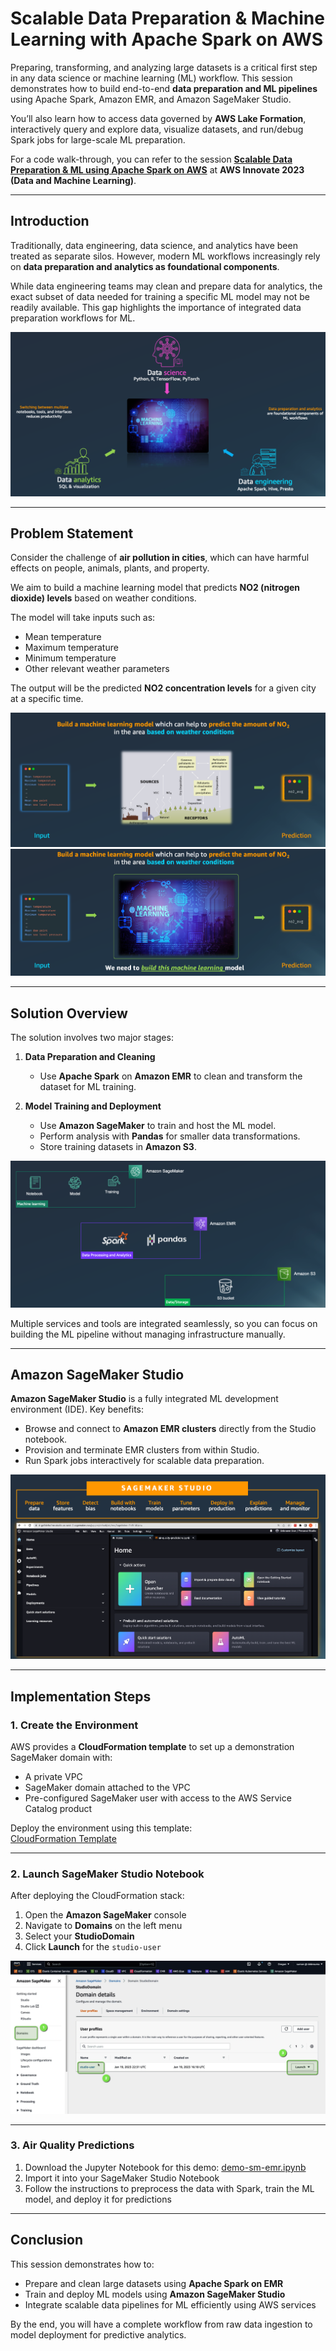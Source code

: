 # Scalable Data Preparation & Machine Learning with Apache Spark on AWS  

Preparing, transforming, and analyzing large datasets is a critical first step in any data science or machine learning (ML) workflow. This session demonstrates how to build end-to-end **data preparation and ML pipelines** using Apache Spark, Amazon EMR, and Amazon SageMaker Studio.  

You’ll also learn how to access data governed by **AWS Lake Formation**, interactively query and explore data, visualize datasets, and run/debug Spark jobs for large-scale ML preparation.  

For a code walk-through, you can refer to the session **[Scalable Data Preparation & ML using Apache Spark on AWS](https://aws.amazon.com/events/aws-innovate/apj/aiml-data/)** at **AWS Innovate 2023 (Data and Machine Learning)**.  

---

## Introduction  

Traditionally, data engineering, data science, and analytics have been treated as separate silos. However, modern ML workflows increasingly rely on **data preparation and analytics as foundational components**.  

While data engineering teams may clean and prepare data for analytics, the exact subset of data needed for training a specific ML model may not be readily available. This gap highlights the importance of integrated data preparation workflows for ML.  

![Intro](img/img1.png)  

---

## Problem Statement  

Consider the challenge of **air pollution in cities**, which can have harmful effects on people, animals, plants, and property.  

We aim to build a machine learning model that predicts **NO2 (nitrogen dioxide) levels** based on weather conditions.  

The model will take inputs such as:  
- Mean temperature  
- Maximum temperature  
- Minimum temperature  
- Other relevant weather parameters  

The output will be the predicted **NO2 concentration levels** for a given city at a specific time.  

![Intro](img/img2.png)  
![Intro](img/img3.png)  

---

## Solution Overview  

The solution involves two major stages:  

1. **Data Preparation and Cleaning**  
   - Use **Apache Spark** on **Amazon EMR** to clean and transform the dataset for ML training.  

2. **Model Training and Deployment**  
   - Use **Amazon SageMaker** to train and host the ML model.  
   - Perform analysis with **Pandas** for smaller data transformations.  
   - Store training datasets in **Amazon S3**.  

![Intro](img/img4.png)  

Multiple services and tools are integrated seamlessly, so you can focus on building the ML pipeline without managing infrastructure manually.  

---

## Amazon SageMaker Studio  

**Amazon SageMaker Studio** is a fully integrated ML development environment (IDE). Key benefits:  
- Browse and connect to **Amazon EMR clusters** directly from the Studio notebook.  
- Provision and terminate EMR clusters from within Studio.  
- Run Spark jobs interactively for scalable data preparation.  

![Intro](img/img5.png)  

---

## Implementation Steps  

### 1. Create the Environment  

AWS provides a **CloudFormation template** to set up a demonstration SageMaker domain with:  
- A private VPC  
- SageMaker domain attached to the VPC  
- Pre-configured SageMaker user with access to the AWS Service Catalog product  

Deploy the environment using this template:  
[CloudFormation Template](/code/CFN-SagemakerEMRNoAuthProductWithStudio-v3.yaml)  

---

### 2. Launch SageMaker Studio Notebook  

After deploying the CloudFormation stack:  
1. Open the **Amazon SageMaker** console  
2. Navigate to **Domains** on the left menu  
3. Select your **StudioDomain**  
4. Click **Launch** for the `studio-user`  

![Intro](img/img6.png)  

---

### 3. Air Quality Predictions  

1. Download the Jupyter Notebook for this demo: [demo-sm-emr.ipynb](/code/demo-sm-emr.ipynb)  
2. Import it into your SageMaker Studio Notebook  
3. Follow the instructions to preprocess the data with Spark, train the ML model, and deploy it for predictions  

---

## Conclusion  

This session demonstrates how to:  
- Prepare and clean large datasets using **Apache Spark on EMR**  
- Train and deploy ML models using **Amazon SageMaker Studio**  
- Integrate scalable data pipelines for ML efficiently using AWS services  

By the end, you will have a complete workflow from raw data ingestion to model deployment for predictive analytics.  
